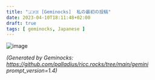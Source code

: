 ```yaml
---
title: "🇯🇵♊ [Geminocks]  私の最初の投稿"
date: 2023-04-10T18:11:48+02:00
draft: true
tags: [ geminocks, Japanese ]
---
```


![image](/gallery/midjourney/PalladiusPacans_a_puffin_who_just_won_an_ironman__all_sweated_a_b92ad63c-71b9-4848-9512-13d6240d1cbe.png)





*(Generated by Geminocks: https://github.com/palladius/ricc.rocks/tree/main/gemini prompt_version=1.4)*